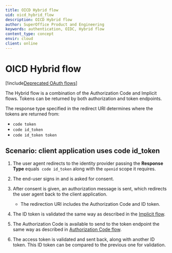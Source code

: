 ```yaml
---
title: OICD Hybrid flow
uid: oicd_hybrid_flow
description: OICD Hybrid flow
author: SuperOffice Product and Engineering
keywords: authentication, OIDC, Hybrid flow
content_type: concept
envir: cloud
client: online
---
```


# OICD Hybrid flow

[!include[Deprecated OAuth flows](../includes/implicit-hybrid-deprecated.md)]

The Hybrid flow is a combination of the Authorization Code and Implicit flows. Tokens can be returned by both authorization and token endpoints.

The response type specified in the redirect URI determines where the tokens are returned from:

* `code token`
* `code id_token`
* `code id_token token`

## Scenario: client application uses code id_token

1. The user agent redirects to the identity provider passing the **Response Type** equals  `code id_token` along with the `openid` scope it requires.

2. The end-user signs in and is asked for consent.

3. After consent is given, an authorization message is sent, which redirects the user agent back to the client application.
    * The redirection URI includes the Authorization Code and ID token.

4. The ID token is validated the same way as described in the [Implicit flow][1].

5. The Authorization Code is available to send to the token endpoint the same way as described in [Authorization Code flow][2].

6. The access token is validated and sent back, along with another ID token. This ID token can be compared to the previous one for validation.

<!-- Referenced links -->
[1]: implicit-flow.md
[2]: auth-code-flow.md

